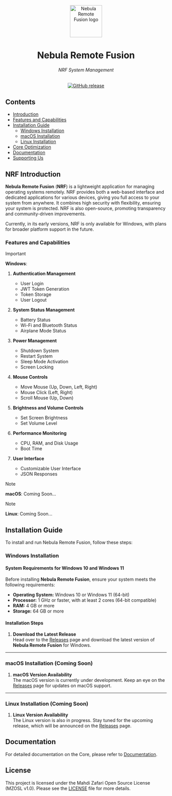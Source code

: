 <p align="center">
  <img width="100" height="100" alt="Nebula Remote Fusion logo" src="nebula-RF-logo.ico">
</p>

<h1 align="center">Nebula Remote Fusion</h1>
<h6 align="center">NRF System Management</h6>

<p align="center">
  <a href="https://github.com/Mahdi-Zafari/Nebula-Remote-Fusion/releases">
    <img src="https://img.shields.io/github/v/release/Mahdi-Zafari/Nebula-Remote-Fusion?label=Version" alt="GitHub release">
  </a>
</p>

## Contents


- [Introduction](#nrf-introduction)  
- [Features and Capabilities](#features-and-capabilities)  
- [Installation Guide](#installation-guide)  
  - [Windows Installation](#windows-installation)  
  - [macOS Installation](#macos-installation-coming-soon)  
  - [Linux Installation](#linux-installation-coming-soon)  
- [Core Optimization](#core-optimization)  
- [Documentation](#documentation)  
- [Supporting Us](#supporting-us-❤️)  

## NRF Introduction
**Nebula Remote Fusion** (**NRF**) is a lightweight application for managing operating systems remotely. NRF provides both a web-based interface and dedicated applications for various devices, giving you full access to your system from anywhere. It combines high security with flexibility, ensuring your system is protected. NRF is also open-source, promoting transparency and community-driven improvements.

Currently, in its early versions, NRF is only available for Windows, with plans for broader platform support in the future.

### Features and Capabilities

> [!IMPORTANT]
> **Windows**: 
> 
> 1. **Authentication Management**
>    - User Login
>    - JWT Token Generation
>    - Token Storage
>    - User Logout
> 
> 2. **System Status Management**
>    - Battery Status
>    - Wi-Fi and Bluetooth Status
>    - Airplane Mode Status
> 
> 3. **Power Management**
>    - Shutdown System
>    - Restart System
>    - Sleep Mode Activation
>    - Screen Locking
> 4. **Mouse Controls**
>    - Move Mouse (Up, Down, Left, Right)
>    - Mouse Click (Left, Right)
>    - Scroll Mouse (Up, Down)
> 
> 5. **Brightness and Volume Controls**
>    - Set Screen Brightness
>    - Set Volume Level
> 
> 6. **Performance Monitoring**
>    - CPU, RAM, and Disk Usage
>    - Boot Time
> 
> 7. **User Interface**
>    - Customizable User Interface
>    - JSON Responses

> [!NOTE]
> **macOS**: Coming Soon...

> [!NOTE]
> **Linux**: Coming Soon...

## Installation Guide
To install and run Nebula Remote Fusion, follow these steps:

### Windows Installation

#### System Requirements for Windows 10 and Windows 11

Before installing **Nebula Remote Fusion**, ensure your system meets the following requirements:

- **Operating System:** Windows 10 or Windows 11 (64-bit)
- **Processor:** 1 GHz or faster, with at least 2 cores (64-bit compatible)
- **RAM:** 4 GB or more
- **Storage:** 64 GB or more

#### Installation Steps

1. **Download the Latest Release**  
   Head over to the [Releases](https://github.com/Mahdi-Zafari/Nebula-Remote-Fusion/releases) page and download the latest version of **Nebula Remote Fusion** for Windows.

---

### macOS Installation (Coming Soon)

1. **macOS Version Availability**  
   The macOS version is currently under development. Keep an eye on the [Releases](https://github.com/Mahdi-Zafari/Nebula-Remote-Fusion/releases) page for updates on macOS support.

---

### Linux Installation (Coming Soon)

1. **Linux Version Availability**  
   The Linux version is also in progress. Stay tuned for the upcoming release, which will be announced on the [Releases](https://github.com/Mahdi-Zafari/Nebula-Remote-Fusion/releases) page.

## Documentation
For detailed documentation on the Core, please refer to [Documentation](Documentation/README.md).

## License
This project is licensed under the Mahdi Zafari Open Source License (MZOSL v1.0). Please see the [LICENSE](./LICENSE) file for more details.

